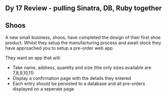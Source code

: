 ## Dy 17 Review - pulling Sinatra, DB, Ruby together

## Shoos

A new small business, shoos, have completed the design of their first shoe product. Whilst they setup the manufacturing process and await stock they have approached you to setup a pre-order web app.

They want an app that will:

- Take name, address, quantity and size (the only sizes available are 7,8,9,10,11)
- Display a confirmation page with the details they entered
- Each entry should be persisted to a database and all pre-orders displayed on a seperate page


